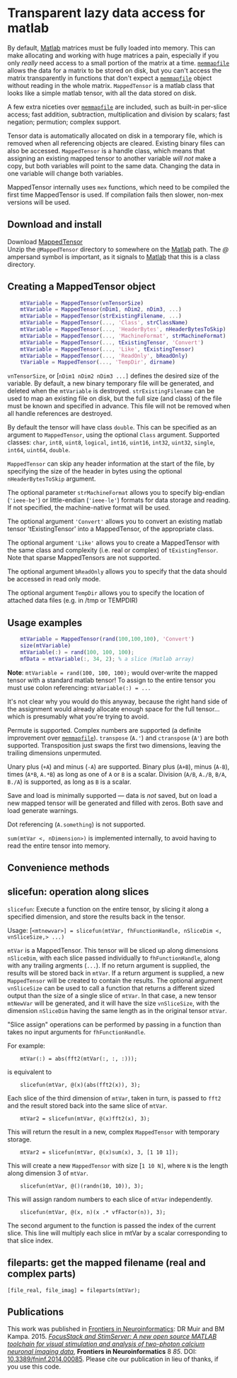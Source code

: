 # Transparent lazy data access for matlab

By default, [Matlab][1] matrices must be fully loaded into memory. This can make allocating and working with
huge matrices a pain, especially if you only _really_ need access to a small portion of the matrix at a time.
[`memmapfile`][2] allows the data for a matrix to be stored on disk, but you can't access the matrix transparently
in functions that don't expect a [`memmapfile`][2] object without reading in the whole matrix. `MappedTensor` is
a matlab class that looks like a simple matlab tensor, with all the data stored on disk.

A few extra niceties over [`memmapfile`][2] are included, such as built-in per-slice access; fast addition,
subtraction, multiplication and division by scalars; fast negation; permution; complex support.

Tensor data is automatically allocated on disk in a temporary file, which is removed when all referencing
objects are cleared. Existing binary files can also be accessed. `MappedTensor` is a handle class, which means
that assigning an existing mapped tensor to another variable _will not_ make a copy, but both variables will point
to the same data. Changing the data in one variable will change both variables.

MappedTensor internally uses `mex` functions, which need to be compiled the first time MappedTensor is used. If
compilation fails then slower, non-mex versions will be used.

## Download and install

Download [MappedTensor][3]  
Unzip the `@MappedTensor` directory to somewhere on the [Matlab][1] path. The *@* ampersand symbol is important,
as it signals to [Matlab][2] that this is a class directory.

## Creating a MappedTensor object

```matlab
    mtVariable = MappedTensor(vnTensorSize)
    mtVariable = MappedTensor(nDim1, nDim2, nDim3, ...)
    mtVariable = MappedTensor(strExistingFilename, ...)
    mtVariable = MappedTensor(..., 'Class', strClassName)
    mtVariable = MappedTensor(..., 'HeaderBytes', nHeaderBytesToSkip)
    mtVariable = MappedTensor(..., 'MachineFormat', strMachineFormat)
    mtVariable = MappedTensor(..., tExistingTensor, 'Convert')
    mtVariable = MappedTensor(..., 'Like', tExistingTensor)
    mtVariable = MappedTensor(..., 'ReadOnly', bReadOnly)
    tVariable = MappedTensor(..., 'TempDir', dirname)
```

`vnTensorSize`, or [`nDim1 nDim2 nDim3 ...]` defines the desired size of the variable. By default, a new binary
temporary file will be generated, and deleted when the `mtVariable` is destroyed. `strExistingFilename` can be
used to map an existing file on disk, but the full size (and class) of the file must be known and specified in
advance. This file will not be removed when all handle references are destroyed.

By default the tensor will have class `double`. This can be specified as an argument to `MappedTensor`, using the optional `Class` argument. Supported
classes: `char`, `int8`, `uint8`, `logical`, `int16`, `uint16`, `int32`, `uint32`, `single`, `int64`, `uint64`, `double`.

`MappedTensor` can skip any header information at the start of the file, by specifying the size of the header in bytes using the optional `nHeaderBytesToSkip` argument.

The optional parameter `strMachineFormat` allows you to specify big-endian (`'ieee-be'`) or little-endian (`'ieee-le'`) formats for data storage and reading.  If not specified, the machine-native format will be used.

The optional argument `'Convert'` allows you to convert an existing matlab tensor 'tExistingTensor' into a MappedTensor, of the appropriate class.

The optional argument `'Like'` allows you to create a MappedTensor with the same class and complexity (i.e. real or complex) of `tExistingTensor`. Note that sparse MappedTensors are not supported.

The optional argument `bReadOnly` allows you to specify that the data should be accessed in read only mode.

The optional argument `TempDir` allows you to specify the location of attached
  data files (e.g. in /tmp or TEMPDIR)


## Usage examples

```matlab
    mtVariable = MappedTensor(rand(100,100,100), 'Convert')
    size(mtVariable)
    mtVariable(:) = rand(100, 100, 100);
    mfData = mtVariable(:, 34, 2); % a slice (Matlab array)
```

**Note**: `mtVariable = rand(100, 100, 100);` would over-write the mapped tensor with a standard matlab tensor!
To assign to the entire tensor you must use colon referencing: `mtVariable(:) = ...`

It's not clear why you would do this anyway, because the right hand side of the assignment would already allocate
enough space for the full tensor... which is presumably what you're trying to avoid.

Permute is supported. Complex numbers are supported (a definite improvement over [`memmapfile`][2]). `transpose`
(`A.'`) and `ctranspose` (`A'`) are both supported. Transposition just swaps the first two dimensions, leaving
the trailing dimensions unpermuted.

Unary plus (`+A`) and minus (`-A`) are supported. Binary plus (`A+B`), minus (`A-B`), times (`A*B`, `A.*B`) as
long as one of `A` or `B` is a scalar. Division (`A/B`, `A./B`, `B/A`, `B./A`) is supported, as long as `B` is a scalar.

Save and load is minimally supported — data is _not_ saved, but on load a new mapped tensor will be generated and
filled with zeros. Both save and load generate warnings.

Dot referencing (`A.something`) is not supported.

`sum(mtVar <, nDimension>)` is implemented internally, to avoid having to read the entire tensor into memory.

## Convenience methods

slicefun: operation along slices
---

`slicefun`: Execute a function on the entire tensor, by slicing it along a specified dimension, and store the
results back in the tensor.

Usage: [`<mtnewvar>] = slicefun(mtVar, fhFunctionHandle, nSliceDim <, vnSliceSize,> ...)`

`mtVar` is a MappedTensor. This tensor will be sliced up along dimensions `nSliceDim`, with each slice passed
individually to `fhFunctionHandle`, along with any trailing argments (`...`). If no return argument is supplied, the
results will be stored back in `mtVar`. If a return argument is supplied, a new `MappedTensor` will be created to
contain the results. The optional argument `vnSliceSize` can be used to call a function that returns a different sized
output than the size of a single slice of `mtVar`. In that case, a new tensor `mtNewVar` will be generated, and it
will have the size `vnSliceSize`, with the dimension `nSliceDim` having the same length as in the original tensor `mtVar`.

"Slice assign" operations can be performed by passing in a function than takes no input arguments for `fhFunctionHandle`.

For example:

    	mtVar(:) = abs(fft2(mtVar(:, :, :)));

is equivalent to

    	slicefun(mtVar, @(x)(abs(fft2(x)), 3);

Each slice of the third dimension of `mtVar`, taken in turn, is passed to `fft2` and the result stored back into the
same slice of `mtVar`.

    	mtVar2 = slicefun(mtVar, @(x)fft2(x), 3);

This will return the result in a new, complex `MappedTensor` with temporary storage.

    	mtVar2 = slicefun(mtVar, @(x)sum(x), 3, [1 10 1]);

This will create a new `MappedTensor` with size [`1 10 N]`, where `N` is the length along dimension 3 of `mtVar`.

    	slicefun(mtVar, @()(randn(10, 10)), 3);

This will assign random numbers to each slice of `mtVar` independently.

    	slicefun(mtVar, @(x, n)(x .* vfFactor(n)), 3);

The second argument to the function is passed the index of the current slice. This line will multiply each slice in
mtVar by a scalar corresponding to that slice index.


fileparts: get the mapped filename (real and complex parts)
---
```
[file_real, file_imag] = fileparts(mtVar);
```

## Publications

This work was published in [Frontiers in Neuroinformatics][4]: DR Muir and BM Kampa. 2015. [_FocusStack and StimServer:
A new open source MATLAB toolchain for visual stimulation and analysis of two-photon calcium neuronal imaging data_][5],
**Frontiers in Neuroinformatics** 8 _85_. DOI: [10.3389/fninf.2014.00085](http://dx.doi.org/10.3389/fninf.2014.00085).
Please cite our publication in lieu of thanks, if you use this code.

[1]: http://www.mathworks.com
[2]: http://www.mathworks.com/help/techdoc/ref/memmapfile.html
[3]: https://github.com/DylanMuir/MappedTensor/releases/latest
[4]: http://www.frontiersin.org/neuroinformatics
[5]: http://dx.doi.org/10.3389/fninf.2014.00085
